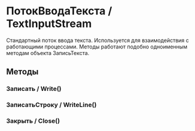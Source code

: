 
# ПотокВводаТекста / TextInputStream

    
    
Стандартный поток ввода текста. Используется для взаимодействия с работающими процессами.
Методы работают подобно одноименным методам объекта ЗаписьТекста.


  
  
## Методы
    
### Записать / Write()
    
### ЗаписатьСтроку / WriteLine()
    
### Закрыть / Close()
    